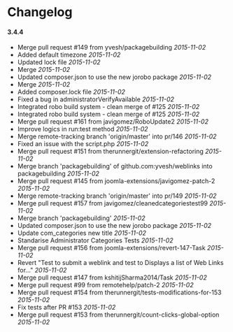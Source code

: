 # Changelog

#### 3.4.4

* Merge pull request #149 from yvesh/packagebuilding *2015-11-02*
* Added default timezone *2015-11-02*
* Updated lock file *2015-11-02*
* Merge *2015-11-02*
* Updated composer.json to use the new jorobo package *2015-11-02*
* Merge *2015-11-02*
* Added composer.lock file *2015-11-02*
* Fixed a bug in administratorVerifyAvailable *2015-11-02*
* Integrated robo build system - clean merge of #125 *2015-11-02*
* Integrated robo build system - clean merge of #125 *2015-11-02*
* Merge pull request #161 from javigomez/RoboUpdate2 *2015-11-02*
* Improve logics in run:test method *2015-11-02*
* Merge remote-tracking branch 'origin/master' into pr/146 *2015-11-02*
* Fixed an issue with the script.php *2015-11-02*
* Merge pull request #151 from therunnergit/extension-refactoring *2015-11-02*
* Merge branch 'packagebuilding' of github.com:yvesh/weblinks into packagebuilding *2015-11-02*
* Merge pull request #145 from joomla-extensions/javigomez-patch-2 *2015-11-02*
* Merge remote-tracking branch 'origin/master' into pr/149 *2015-11-02*
* Merge pull request #157 from javigomez/cleanedcategoriestest99 *2015-11-02*
* Merge branch 'packagebuilding' *2015-11-02*
* Updated composer.json to use the new jorobo package *2015-11-02*
* Update com_categories new title *2015-11-02*
* Standarise Administrator Categories Tests *2015-11-02*
* Merge pull request #156 from joomla-extensions/revert-147-Task *2015-11-02*
* Revert "Test to submit a weblink and test to Displays a list of Web Links for…" *2015-11-02*
* Merge pull request #147 from kshitijSharma2014/Task *2015-11-02*
* Merge pull request #99 from remotehelp/patch-2 *2015-11-02*
* Merge pull request #154 from therunnergit/tests-modifications-for-153 *2015-11-02*
* Fix tests after PR #153 *2015-11-02*
* Merge pull request #153 from therunnergit/count-clicks-global-option *2015-11-02*

